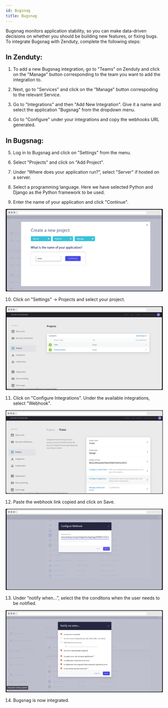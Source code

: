 ```yaml
---
id: Bugsnag
title: Bugsnag
---
```


Bugsnag monitors application stability, so you can make data-driven decisions on whether you should be building new features, or fixing bugs. To integrate Bugsnag with Zenduty, complete the following steps:

## In Zenduty:

1. To add a new Bugsnag integration, go to "Teams" on Zenduty and click on the "Manage" button corresponding to the team you want to add the integration to.

2. Next, go to "Services" and click on the "Manage" button correspoding to the relevant Service.

3. Go to "Integrations" and then "Add New Integration". Give it a name and select the application "Bugsnag" from the dropdown menu.

4. Go to "Configure" under your integrations and copy the webhooks URL generated.

## In Bugsnag:

5. Log in to Bugsnag and click on "Settings" from the menu.

6. Select "Projects" and click on "Add Project".

<!--- ![](/img/Integrations/Bugsnag/1.png) --->

7. Under “Where does your application run?”, select "Server" if hosted on a server.

8. Select a programming language. Here we have selected Python and Django as the Python framework to be used.

9. Enter the name of your application and click "Continue".

![](/img/Integrations/Bugsnag/2.png)

10. Click on "Settings" -> Projects and select your project.

![](/img/Integrations/Bugsnag/3.png)

11. Click on "Configure Integrations". Under the available integrations, select "Webhook".

![](/img/Integrations/Bugsnag/4.png)

12. Paste the webhook link copied and click on Save.

![](/img/Integrations/Bugsnag/5.png)

13. Under “notify when...”, select the the conditons when the user needs to be notified.

![](/img/Integrations/Bugsnag/6.png)

14. Bugsnag is now integrated.




